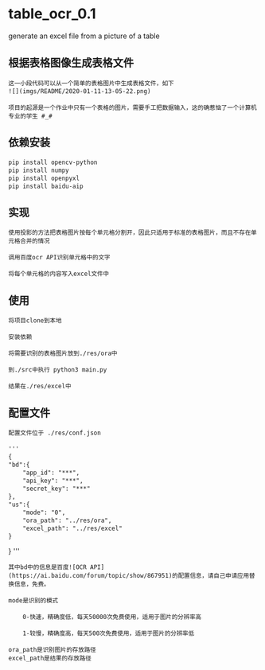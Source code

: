 # table_ocr_0.1
generate an excel file from a picture of a table

## 根据表格图像生成表格文件
    这一小段代码可以从一个简单的表格图片中生成表格文件，如下
    ![](imgs/README/2020-01-11-13-05-22.png)

    项目的起源是一个作业中只有一个表格的图片，需要手工把数据输入，这的确惹恼了一个计算机专业的学生 #_#

## 依赖安装

    pip install opencv-python
    pip install numpy
    pip install openpyxl
    pip install baidu-aip

## 实现

    使用投影的方法把表格图片按每个单元格分割开，因此只适用于标准的表格图片，而且不存在单元格合并的情况

    调用百度ocr API识别单元格中的文字

    将每个单元格的内容写入excel文件中

## 使用

    将项目clone到本地

    安装依赖

    将需要识别的表格图片放到./res/ora中

    到./src中执行 python3 main.py

    结果在./res/excel中

## 配置文件

    配置文件位于 ./res/conf.json

    '''
    {
	"bd":{
		"app_id": "***",
		"api_key": "***",
		"secret_key": "***"
	},
	"us":{
		"mode": "0",                                      
		"ora_path": "../res/ora",
		"excel_path": "../res/excel"
	}
}
    '''

    其中bd中的信息是百度![OCR API](https://ai.baidu.com/forum/topic/show/867951)的配置信息，请自己申请应用替换信息，免费。

    mode是识别的模式
    
        0-快速，精确度低，每天50000次免费使用，适用于图片的分辨率高
        
        1-较慢，精确度高，每天500次免费使用，适用于图片的分辨率低

    ora_path是识别图片的存放路径
    excel_path是结果的存放路径